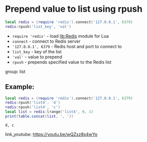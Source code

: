 # Prepend value to list using rpush

```lua
local redis = (require 'redis').connect('127.0.0.1', 6379)
redis:rpush('list_key', 'val')
```

- `require 'redis'` - load [lib:Redis](https://onelinerhub.com/lua-redis/how-to-install-lua-redis-module) module for Lua
- `connect` - connect to Redis server
- `'127.0.0.1', 6379` - Redis host and port to connect to
- `list_key` - key of the list
- `'val'` - value to prepend
- `rpush` - prepends specified value to the Redis list

group: list

## Example: 
```lua
local redis = (require 'redis').connect('127.0.0.1', 6379)
redis:rpush('list4', 'd')
redis:rpush('list4', 'c')
local list = redis:lrange('list4', 0, 1)
print(table.concat(list, ', '))
```
```
d, c

```

link_youtube: https://youtu.be/wQZxz8s4wYo
